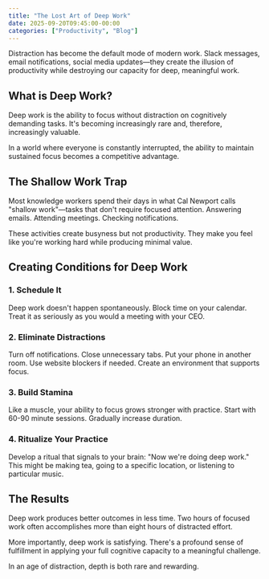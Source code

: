 ```yaml
---
title: "The Lost Art of Deep Work"
date: 2025-09-20T09:45:00-00:00
categories: ["Productivity", "Blog"]
---
```


Distraction has become the default mode of modern work. Slack messages, email notifications, social media updates—they create the illusion of productivity while destroying our capacity for deep, meaningful work.

## What is Deep Work?

Deep work is the ability to focus without distraction on cognitively demanding tasks. It's becoming increasingly rare and, therefore, increasingly valuable.

In a world where everyone is constantly interrupted, the ability to maintain sustained focus becomes a competitive advantage.

## The Shallow Work Trap

Most knowledge workers spend their days in what Cal Newport calls "shallow work"—tasks that don't require focused attention. Answering emails. Attending meetings. Checking notifications.

These activities create busyness but not productivity. They make you feel like you're working hard while producing minimal value.

## Creating Conditions for Deep Work

### 1. Schedule It

Deep work doesn't happen spontaneously. Block time on your calendar. Treat it as seriously as you would a meeting with your CEO.

### 2. Eliminate Distractions

Turn off notifications. Close unnecessary tabs. Put your phone in another room. Use website blockers if needed. Create an environment that supports focus.

### 3. Build Stamina

Like a muscle, your ability to focus grows stronger with practice. Start with 60-90 minute sessions. Gradually increase duration.

### 4. Ritualize Your Practice

Develop a ritual that signals to your brain: "Now we're doing deep work." This might be making tea, going to a specific location, or listening to particular music.

## The Results

Deep work produces better outcomes in less time. Two hours of focused work often accomplishes more than eight hours of distracted effort.

More importantly, deep work is satisfying. There's a profound sense of fulfillment in applying your full cognitive capacity to a meaningful challenge.

In an age of distraction, depth is both rare and rewarding.
